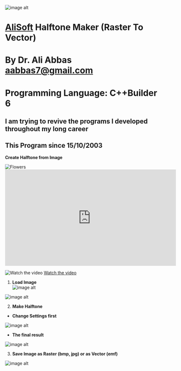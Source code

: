 ![image alt](https://github.com/aabbas77-web/AliSoft/blob/main/AliSoft128Transparent.png)
# [AliSoft](https://hodhods.com) Halftone Maker (Raster To Vector)
# By Dr. Ali Abbas aabbas7@gmail.com
# Programming Language: C++Builder 6
## I am trying to revive the programs I developed throughout my long career
## This Program since 15/10/2003

**Create Halftone from Image**


<picture>
  <source media="(min-width:650px)" srcset="[img_pink_flowers.jpg](https://github.com/aabbas77-web/Halftone-Maker/releases/download/FirstRelease/HalftoneVideo.png)">
  <source media="(min-width:465px)" srcset="[img_white_flower.jpg](https://github.com/aabbas77-web/Halftone-Maker/releases/download/FirstRelease/HalftoneVideo.png)">
  <img src="img_orange_flowers.jpg" alt="Flowers" style="width:auto;">
</picture>



<iframe width="560" height="315" 
src="https://www.youtube.com/embed/ecGTu8sCbYQ" 
title="YouTube video player" frameborder="0" 
allow="accelerometer; autoplay; clipboard-write; encrypted-media; gyroscope; picture-in-picture" allowfullscreen>
</iframe>



![[Watch the video](https://youtu.be/Cf_dvVaLGM8)](https://github.com/aabbas77-web/Halftone-Maker/releases/download/FirstRelease/HalftoneVideo.png)
[Watch the video](https://youtu.be/Cf_dvVaLGM8)<br/>

1. **Load Image**<br/>
![image alt](https://github.com/aabbas77-web/Halftone-Maker/releases/download/FirstRelease/GIRL01.BMP)<br/>

![image alt](https://github.com/aabbas77-web/Halftone-Maker/releases/download/FirstRelease/LoadImage.png)<br/>

2. **Make Halftone**<br/>
-  **Change Settings first**<br/>

![image alt](https://github.com/aabbas77-web/Halftone-Maker/releases/download/FirstRelease/Settings.png)<br/>

-  **The final result**<br/>

![image alt](https://github.com/aabbas77-web/Halftone-Maker/releases/download/FirstRelease/MakeHalftone.png)<br/>

3. **Save Image as Raster (bmp, jpg) or as Vector (emf)**<br/>

![image alt](https://github.com/aabbas77-web/Halftone-Maker/releases/download/FirstRelease/GIRL01.JPG)<br/>

